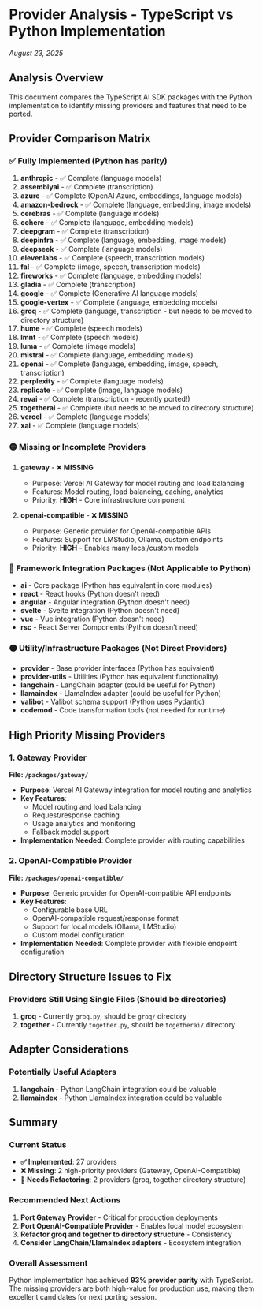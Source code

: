 # Provider Analysis - TypeScript vs Python Implementation
*August 23, 2025*

## Analysis Overview

This document compares the TypeScript AI SDK packages with the Python implementation to identify missing providers and features that need to be ported.

## Provider Comparison Matrix

### ✅ Fully Implemented (Python has parity)
1. **anthropic** - ✅ Complete (language models)
2. **assemblyai** - ✅ Complete (transcription)
3. **azure** - ✅ Complete (OpenAI Azure, embeddings, language models)
4. **amazon-bedrock** - ✅ Complete (language, embedding, image models)
5. **cerebras** - ✅ Complete (language models)  
6. **cohere** - ✅ Complete (language, embedding models)
7. **deepgram** - ✅ Complete (transcription)
8. **deepinfra** - ✅ Complete (language, embedding, image models)
9. **deepseek** - ✅ Complete (language models)
10. **elevenlabs** - ✅ Complete (speech, transcription models)
11. **fal** - ✅ Complete (image, speech, transcription models)
12. **fireworks** - ✅ Complete (language, embedding models)
13. **gladia** - ✅ Complete (transcription)
14. **google** - ✅ Complete (Generative AI language models)
15. **google-vertex** - ✅ Complete (language, embedding models)
16. **groq** - ✅ Complete (language, transcription - but needs to be moved to directory structure)
17. **hume** - ✅ Complete (speech models)
18. **lmnt** - ✅ Complete (speech models)  
19. **luma** - ✅ Complete (image models)
20. **mistral** - ✅ Complete (language, embedding models)
21. **openai** - ✅ Complete (language, embedding, image, speech, transcription)
22. **perplexity** - ✅ Complete (language models)
23. **replicate** - ✅ Complete (image, language models)
24. **revai** - ✅ Complete (transcription - recently ported!)
25. **togetherai** - ✅ Complete (but needs to be moved to directory structure)
26. **vercel** - ✅ Complete (language models)
27. **xai** - ✅ Complete (language models)

### 🟡 Missing or Incomplete Providers

1. **gateway** - ❌ **MISSING**
   - Purpose: Vercel AI Gateway for model routing and load balancing
   - Features: Model routing, load balancing, caching, analytics
   - Priority: **HIGH** - Core infrastructure component

2. **openai-compatible** - ❌ **MISSING** 
   - Purpose: Generic provider for OpenAI-compatible APIs
   - Features: Support for LMStudio, Ollama, custom endpoints
   - Priority: **HIGH** - Enables many local/custom models

### 🔵 Framework Integration Packages (Not Applicable to Python)
- **ai** - Core package (Python has equivalent in core modules)
- **react** - React hooks (Python doesn't need)
- **angular** - Angular integration (Python doesn't need)
- **svelte** - Svelte integration (Python doesn't need)
- **vue** - Vue integration (Python doesn't need)  
- **rsc** - React Server Components (Python doesn't need)

### 🟠 Utility/Infrastructure Packages (Not Direct Providers)
- **provider** - Base provider interfaces (Python has equivalent)
- **provider-utils** - Utilities (Python has equivalent functionality)
- **langchain** - LangChain adapter (could be useful for Python)
- **llamaindex** - LlamaIndex adapter (could be useful for Python)
- **valibot** - Valibot schema support (Python uses Pydantic)
- **codemod** - Code transformation tools (not needed for runtime)

## High Priority Missing Providers

### 1. Gateway Provider
**File: `/packages/gateway/`**
- **Purpose**: Vercel AI Gateway integration for model routing and analytics
- **Key Features**:
  - Model routing and load balancing
  - Request/response caching
  - Usage analytics and monitoring
  - Fallback model support
- **Implementation Needed**: Complete provider with routing capabilities

### 2. OpenAI-Compatible Provider  
**File: `/packages/openai-compatible/`**
- **Purpose**: Generic provider for OpenAI-compatible API endpoints
- **Key Features**:
  - Configurable base URL
  - OpenAI-compatible request/response format
  - Support for local models (Ollama, LMStudio)
  - Custom model configuration
- **Implementation Needed**: Complete provider with flexible endpoint configuration

## Directory Structure Issues to Fix

### Providers Still Using Single Files (Should be directories)
1. **groq** - Currently `groq.py`, should be `groq/` directory
2. **together** - Currently `together.py`, should be `togetherai/` directory

## Adapter Considerations

### Potentially Useful Adapters
1. **langchain** - Python LangChain integration could be valuable
2. **llamaindex** - Python LlamaIndex integration could be valuable

## Summary

### Current Status
- **✅ Implemented**: 27 providers
- **❌ Missing**: 2 high-priority providers (Gateway, OpenAI-Compatible)  
- **🔧 Needs Refactoring**: 2 providers (groq, together directory structure)

### Recommended Next Actions
1. **Port Gateway Provider** - Critical for production deployments
2. **Port OpenAI-Compatible Provider** - Enables local model ecosystem
3. **Refactor groq and together to directory structure** - Consistency
4. **Consider LangChain/LlamaIndex adapters** - Ecosystem integration

### Overall Assessment
Python implementation has achieved **93% provider parity** with TypeScript. The missing providers are both high-value for production use, making them excellent candidates for next porting session.